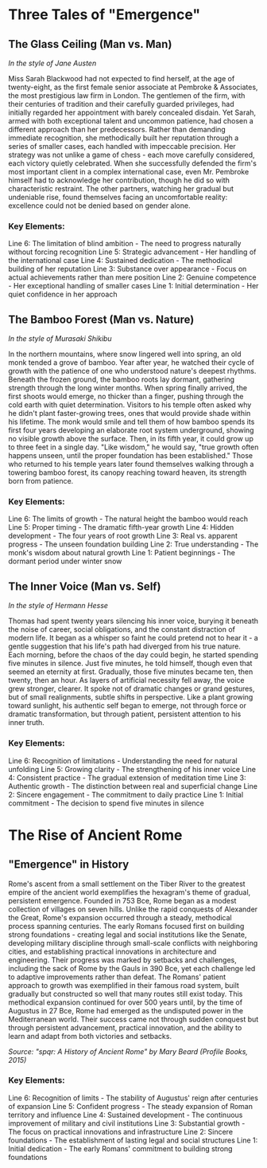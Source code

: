 # Three Tales of "Emergence"

## The Glass Ceiling (Man vs. Man)
*In the style of Jane Austen*

Miss Sarah Blackwood had not expected to find herself, at the age of twenty-eight, as the first female senior associate at Pembroke & Associates, the most prestigious law firm in London. The gentlemen of the firm, with their centuries of tradition and their carefully guarded privileges, had initially regarded her appointment with barely concealed disdain. Yet Sarah, armed with both exceptional talent and uncommon patience, had chosen a different approach than her predecessors. Rather than demanding immediate recognition, she methodically built her reputation through a series of smaller cases, each handled with impeccable precision. Her strategy was not unlike a game of chess - each move carefully considered, each victory quietly celebrated. When she successfully defended the firm\'s most important client in a complex international case, even Mr. Pembroke himself had to acknowledge her contribution, though he did so with characteristic restraint. The other partners, watching her gradual but undeniable rise, found themselves facing an uncomfortable reality: excellence could not be denied based on gender alone.

### Key Elements:

Line 6: The limitation of blind ambition - The need to progress naturally without forcing recognition
Line 5: Strategic advancement - Her handling of the international case
Line 4: Sustained dedication - The methodical building of her reputation
Line 3: Substance over appearance - Focus on actual achievements rather than mere position
Line 2: Genuine competence - Her exceptional handling of smaller cases
Line 1: Initial determination - Her quiet confidence in her approach

## The Bamboo Forest (Man vs. Nature)
*In the style of Murasaki Shikibu*

In the northern mountains, where snow lingered well into spring, an old monk tended a grove of bamboo. Year after year, he watched their cycle of growth with the patience of one who understood nature\'s deepest rhythms. Beneath the frozen ground, the bamboo roots lay dormant, gathering strength through the long winter months. When spring finally arrived, the first shoots would emerge, no thicker than a finger, pushing through the cold earth with quiet determination. Visitors to his temple often asked why he didn\'t plant faster-growing trees, ones that would provide shade within his lifetime. The monk would smile and tell them of how bamboo spends its first four years developing an elaborate root system underground, showing no visible growth above the surface. Then, in its fifth year, it could grow up to three feet in a single day. "Like wisdom," he would say, "true growth often happens unseen, until the proper foundation has been established." Those who returned to his temple years later found themselves walking through a towering bamboo forest, its canopy reaching toward heaven, its strength born from patience.

### Key Elements:

Line 6: The limits of growth - The natural height the bamboo would reach
Line 5: Proper timing - The dramatic fifth-year growth
Line 4: Hidden development - The four years of root growth
Line 3: Real vs. apparent progress - The unseen foundation building
Line 2: True understanding - The monk\'s wisdom about natural growth
Line 1: Patient beginnings - The dormant period under winter snow

## The Inner Voice (Man vs. Self)
*In the style of Hermann Hesse*

Thomas had spent twenty years silencing his inner voice, burying it beneath the noise of career, social obligations, and the constant distraction of modern life. It began as a whisper so faint he could pretend not to hear it - a gentle suggestion that his life\'s path had diverged from his true nature. Each morning, before the chaos of the day could begin, he started spending five minutes in silence. Just five minutes, he told himself, though even that seemed an eternity at first. Gradually, those five minutes became ten, then twenty, then an hour. As layers of artificial necessity fell away, the voice grew stronger, clearer. It spoke not of dramatic changes or grand gestures, but of small realignments, subtle shifts in perspective. Like a plant growing toward sunlight, his authentic self began to emerge, not through force or dramatic transformation, but through patient, persistent attention to his inner truth.

### Key Elements:

Line 6: Recognition of limitations - Understanding the need for natural unfolding
Line 5: Growing clarity - The strengthening of his inner voice
Line 4: Consistent practice - The gradual extension of meditation time
Line 3: Authentic growth - The distinction between real and superficial change
Line 2: Sincere engagement - The commitment to daily practice
Line 1: Initial commitment - The decision to spend five minutes in silence
# The Rise of Ancient Rome

## "Emergence" in History

Rome\'s ascent from a small settlement on the Tiber River to the greatest empire of the ancient world exemplifies the hexagram\'s theme of gradual, persistent emergence. Founded in 753 Bce, Rome began as a modest collection of villages on seven hills. Unlike the rapid conquests of Alexander the Great, Rome\'s expansion occurred through a steady, methodical process spanning centuries. The early Romans focused first on building strong foundations - creating legal and social institutions like the Senate, developing military discipline through small-scale conflicts with neighboring cities, and establishing practical innovations in architecture and engineering. Their progress was marked by setbacks and challenges, including the sack of Rome by the Gauls in 390 Bce, yet each challenge led to adaptive improvements rather than defeat. The Romans\' patient approach to growth was exemplified in their famous road system, built gradually but constructed so well that many routes still exist today. This methodical expansion continued for over 500 years until, by the time of Augustus in 27 Bce, Rome had emerged as the undisputed power in the Mediterranean world. Their success came not through sudden conquest but through persistent advancement, practical innovation, and the ability to learn and adapt from both victories and setbacks.

*Source: "spqr: A History of Ancient Rome" by Mary Beard (Profile Books, 2015)*

### Key Elements:
Line 6: Recognition of limits - The stability of Augustus\' reign after centuries of expansion
Line 5: Confident progress - The steady expansion of Roman territory and influence
Line 4: Sustained development - The continuous improvement of military and civil institutions
Line 3: Substantial growth - The focus on practical innovations and infrastructure
Line 2: Sincere foundations - The establishment of lasting legal and social structures
Line 1: Initial dedication - The early Romans\' commitment to building strong foundations